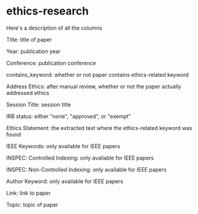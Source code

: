 # ethics-research

Here's a description of all the columns

Title: title of paper

Year: publication year

Conference: publication conference

contains_keyword: whether or not paper contains ethics-related keyword

Address Ethics: after manual review, whether or not the paper actually addressed ethics

Session Title: session title

IRB status: either "none", "approved", or "exempt"

Ethics Statement: the extracted text where the ethics-related keyword was found

IEEE Keywords: only available for IEEE papers

INSPEC: Controlled Indexing: only available for IEEE papers

INSPEC: Non-Controlled Indexing: only available for IEEE papers

Author Keyword: only available for IEEE papers

Link: link to paper

Topic: topic of paper

